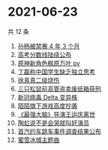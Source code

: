 # 2021-06-23

共 12 条

<!-- BEGIN -->
<!-- 最后更新时间 Wed Jun 23 2021 15:04:44 GMT+0800 (China Standard Time) -->

1. [孙杨被禁赛 4 年 3 个月](https://www.zhihu.com/search?q=孙杨)
2. [高考分数线陆续公布](https://www.zhihu.com/search?q=高考分数线)
3. [原神新角色枫原万叶 pv](https://www.zhihu.com/search?q=原神)
4. [丁磊称中国学生缺乏独立思考](https://www.zhihu.com/search?q=丁磊)
5. [徐真真二级烧伤](https://www.zhihu.com/search?q=徐真真)
6. [三只松鼠前高管盗卖废纸箱获刑](https://www.zhihu.com/search?q=三只松鼠)
7. [新冠病毒 Delta 变异株](https://www.zhihu.com/search?q=新冠病毒)
8. [陌陌旗下游戏高度抄袭](https://www.zhihu.com/search?q=黑帝斯)
9. [《最强大脑》导演王运庆离世](https://www.zhihu.com/search?q=最强大脑导演王运庆)
10. [陶虹说不是会哭就叫好演员](https://www.zhihu.com/search?q=陶虹说不是会哭就叫好演员)
11. [首汽约车跳车事件调查结果公布](https://www.zhihu.com/search?q=首汽约车)
12. [蜜雪冰城主题曲](https://www.zhihu.com/search?q=蜜雪冰城)

<!-- END -->
